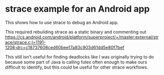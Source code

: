 # strace example for an Android app

This shows how to use strace to debug an Android app.

This required rebuilding strace as a static binary and commenting out
https://cs.android.com/android/platform/superproject/+/master:external/strace/strace.c;l=1191-1208;drc=c18737608ced60bee17a83c903d61dd5e80f7bef

This still isn't useful for finding deadlocks like I was originally trying to do
because some part of Java is calling futex often enough to make ours difficult
to identify, but this could be useful for other strace workflows.